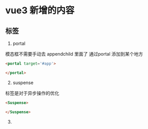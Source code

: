 # vue3 新增的内容


## 标签

1. portal 

模态框不需要手动去 appendchild 里面了  通过portal 添加到某个地方
``` html
<portal target='#app'>

</portal>
```


2. suspense 

标签是对于异步操作的优化

``` HTML
<Suspense>

</Suspense>
```

3. 